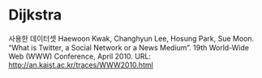 # Dijkstra

사용한 데이터셋
Haewoon Kwak, Changhyun Lee, Hosung Park, Sue Moon.
“What is Twitter, a Social Network or a News Medium”.
19th World-Wide Web (WWW) Conference, April 2010.
URL: http://an.kaist.ac.kr/traces/WWW2010.html

